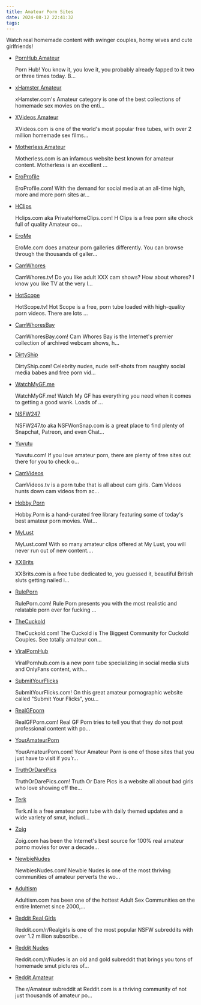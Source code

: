 ```yaml
---
title: Amateur Porn Sites
date: 2024-08-12 22:41:32
tags:
---
```

Watch real homemade content with swinger couples, horny wives and cute girlfriends!

<ul><li data-site-id="1967"><a class="link-analytics link-icon-base icon icon158" href="https://www.pornhub.com/video?c=3&amp;p=homemade&amp;o=mv&amp;t=t" target="_blank" rel="nofollow noopener" data-category="Amateur Porn Sites" data-category-link="https://www.pornhub.com/video?c=3&amp;p=homemade&amp;o=mv&amp;t=t" data-visit-site-id="1967">PornHub Amateur</a><a class="review" href="https://theporndude.com/1967/pornhubamateur" target="_blank" rel="noopener" aria-label="Review button" data-visit-site-id="1967"></a><p class="desc">Porn Hub! You know it, you love it, you probably already fapped to it two or three times today. B...</p></li><li data-site-id="1968"><a class="link-analytics link-icon-base icon icon49" href="https://xhamster.com/categories/homemade/best" target="_blank" rel="nofollow noopener" data-category="Amateur Porn Sites" data-category-link="https://xhamster.com/categories/homemade/best" data-visit-site-id="1968">xHamster Amateur</a><a class="review" href="https://theporndude.com/1968/xhamsteramateur" target="_blank" rel="noopener" aria-label="Review button" data-visit-site-id="1968"></a><p class="desc">xHamster.com's Amateur category is one of the best collections of homemade sex movies on the enti...</p></li><li data-site-id="5187"><a class="link-analytics link-icon-base icon icon437" href="https://www.xvideos.com/?k=amateur" target="_blank" rel="nofollow noopener" data-category="Amateur Porn Sites" data-category-link="https://www.xvideos.com/?k=amateur" data-visit-site-id="5187">XVideos Amateur</a><a class="review" href="https://theporndude.com/5187/xvideosamateur" target="_blank" rel="noopener" aria-label="Review button" data-visit-site-id="5187"></a><p class="desc">XVideos.com is one of the world's most popular free tubes, with over 2 million homemade sex films...</p></li><li data-site-id="1434"><a class="link-analytics link-icon-base icon icon157" href="https://motherless.com/l/amateur" target="_blank" rel="nofollow noopener" data-category="Amateur Porn Sites" data-category-link="https://motherless.com/l/amateur" data-visit-site-id="1434">Motherless Amateur</a><a class="review" href="https://theporndude.com/1434/motherlessamateur" target="_blank" rel="noopener" aria-label="Review button" data-visit-site-id="1434"></a><p class="desc">Motherless.com is an infamous website best known for amateur content. Motherless is an excellent ...</p></li><li data-site-id="3410"><a class="link-analytics link-icon-base icon icon284" href="https://www.eroprofile.com/" target="_blank" rel="nofollow noopener" data-category="Amateur Porn Sites" data-category-link="https://www.eroprofile.com/" data-visit-site-id="3410">EroProfile</a><a class="review" href="https://theporndude.com/3410/eroprofile" target="_blank" rel="noopener" aria-label="Review button" data-visit-site-id="3410"></a><p class="desc">EroProfile.com! With the demand for social media at an all-time high, more and more porn sites ar...</p></li><li data-site-id="1044"><a class="link-analytics link-icon-base icon icon29" href="https://theporndude.com/1044/hclips" target="_blank" rel="noopener" data-visit-site-id="1044">HClips</a><a class="review_force" href="https://theporndude.com/1044/hclips" target="_blank" rel="noopener" aria-label="Review button" data-visit-site-id="1044"></a><p class="desc">Hclips.com aka PrivateHomeClips.com! H Clips is a free porn site chock full of quality Amateur co...</p></li><li data-site-id="3451"><a class="link-analytics link-icon-base ctm-icon ctm-icon3451" href="https://theporndude.com/3451/erome" target="_blank" rel="noopener" data-visit-site-id="3451">EroMe</a><a class="review_force" href="https://theporndude.com/3451/erome" target="_blank" rel="noopener" aria-label="Review button" data-visit-site-id="3451"></a><p class="desc">EroMe.com does amateur porn galleries differently. You can browse through the thousands of galler...</p></li><li data-site-id="1570"><a class="link-analytics link-icon-base ctm-icon ctm-icon1570" href="https://theporndude.com/1570/camwhores" target="_blank" rel="noopener" data-visit-site-id="1570">CamWhores</a><a class="review_force" href="https://theporndude.com/1570/camwhores" target="_blank" rel="noopener" aria-label="Review button" data-visit-site-id="1570"></a><p class="desc">CamWhores.tv! Do you like adult XXX cam shows? How about whores? I know you like TV at the very l...</p></li><li data-site-id="1818"><a class="link-analytics link-icon-base ctm-icon ctm-icon1818" href="https://theporndude.com/1818/hotscope" target="_blank" rel="noopener" data-visit-site-id="1818">HotScope</a><a class="review_force" href="https://theporndude.com/1818/hotscope" target="_blank" rel="noopener" aria-label="Review button" data-visit-site-id="1818"></a><p class="desc">HotScope.tv! Hot Scope is a free, porn tube loaded with high-quality porn videos. There are lots ...</p></li><li data-site-id="1996"><a class="link-analytics link-icon-base icon icon241" href="https://theporndude.com/1996/camwhoresbay" target="_blank" rel="noopener" data-visit-site-id="1996">CamWhoresBay</a><a class="review_force" href="https://theporndude.com/1996/camwhoresbay" target="_blank" rel="noopener" aria-label="Review button" data-visit-site-id="1996"></a><p class="desc">CamWhoresBay.com! Cam Whores Bay is the Internet's premier collection of archived webcam shows, h...</p></li><li data-site-id="3997"><a class="link-analytics link-icon-base ctm-icon ctm-icon3997" href="https://theporndude.com/3997/dirtyship" target="_blank" rel="noopener" data-visit-site-id="3997">DirtyShip</a><a class="review_force" href="https://theporndude.com/3997/dirtyship" target="_blank" rel="noopener" aria-label="Review button" data-visit-site-id="3997"></a><p class="desc">DirtyShip.com! Celebrity nudes, nude self-shots from naughty social media babes and free porn vid...</p></li><li data-site-id="1338"><a class="link-analytics link-icon-base ctm-icon ctm-icon1338" href="https://theporndude.com/1338/watchmygfme" target="_blank" rel="noopener" data-visit-site-id="1338">WatchMyGF.me</a><a class="review_force" href="https://theporndude.com/1338/watchmygfme" target="_blank" rel="noopener" aria-label="Review button" data-visit-site-id="1338"></a><p class="desc">WatchMyGF.me! Watch My GF has everything you need when it comes to getting a good wank. Loads of ...</p></li><li data-site-id="2850"><a class="link-analytics link-icon-base ctm-icon ctm-icon2850" href="https://theporndude.com/2850/nsfwonsnap" target="_blank" rel="noopener" data-visit-site-id="2850">NSFW247</a><a class="review_force" href="https://theporndude.com/2850/nsfwonsnap" target="_blank" rel="noopener" aria-label="Review button" data-visit-site-id="2850"></a><p class="desc">NSFW247.to aka NSFWonSnap.com is a great place to find plenty of Snapchat, Patreon, and even Chat...</p></li><li data-site-id="181"><a class="link-analytics link-icon-base ctm-icon ctm-icon181" href="https://theporndude.com/181/yuvutu" target="_blank" rel="noopener" data-visit-site-id="181">Yuvutu</a><a class="review_force" href="https://theporndude.com/181/yuvutu" target="_blank" rel="noopener" aria-label="Review button" data-visit-site-id="181"></a><p class="desc">Yuvutu.com! If you love amateur porn, there are plenty of free sites out there for you to check o...</p></li><li data-site-id="2650"><a class="link-analytics link-icon-base ctm-icon ctm-icon2650" href="https://theporndude.com/2650/camvideos" target="_blank" rel="noopener" data-visit-site-id="2650">CamVideos</a><a class="review_force" href="https://theporndude.com/2650/camvideos" target="_blank" rel="noopener" aria-label="Review button" data-visit-site-id="2650"></a><p class="desc">CamVideos.tv is a porn tube that is all about cam girls. Cam Videos hunts down cam videos from ac...</p></li><li data-site-id="6149"><a class="link-analytics link-icon-base en-ctm-icon en-ctm-icon6149" href="https://theporndude.com/6149/hobbyporn" target="_blank" rel="noopener" data-visit-site-id="6149">Hobby Porn</a><a class="review_force" href="https://theporndude.com/6149/hobbyporn" target="_blank" rel="noopener" aria-label="Review button" data-visit-site-id="6149"></a><p class="desc">Hobby.Porn is a hand-curated free library featuring some of today's best amateur porn movies. Wat...</p></li><li data-site-id="1085"><a class="link-analytics link-icon-base ctm-icon ctm-icon1085" href="https://theporndude.com/1085/mylust" target="_blank" rel="noopener" data-visit-site-id="1085">MyLust</a><a class="review_force" href="https://theporndude.com/1085/mylust" target="_blank" rel="noopener" aria-label="Review button" data-visit-site-id="1085"></a><p class="desc">MyLust.com! With so many amateur clips offered at My Lust, you will never run out of new content....</p></li><li data-site-id="5219"><a class="link-analytics link-icon-base ctm-icon ctm-icon5219" href="https://theporndude.com/5219/xxbrits" target="_blank" rel="noopener" data-visit-site-id="5219">XXBrits</a><a class="review_force" href="https://theporndude.com/5219/xxbrits" target="_blank" rel="noopener" aria-label="Review button" data-visit-site-id="5219"></a><p class="desc">XXBrits.com is a free tube dedicated to, you guessed it, beautiful British sluts getting nailed i...</p></li><li data-site-id="171"><a class="link-analytics link-icon-base ctm-icon ctm-icon171" href="https://theporndude.com/171/ruleporn" target="_blank" rel="noopener" data-visit-site-id="171">RulePorn</a><a class="review_force" href="https://theporndude.com/171/ruleporn" target="_blank" rel="noopener" aria-label="Review button" data-visit-site-id="171"></a><p class="desc">RulePorn.com! Rule Porn presents you with the most realistic and relatable porn ever for fucking ...</p></li><li data-site-id="3759"><a class="link-analytics link-icon-base icon icon378" href="https://theporndude.com/3759/thecuckold" target="_blank" rel="noopener" data-visit-site-id="3759">TheCuckold</a><a class="review_force" href="https://theporndude.com/3759/thecuckold" target="_blank" rel="noopener" aria-label="Review button" data-visit-site-id="3759"></a><p class="desc">TheCuckold.com! The Cuckold is The Biggest Community for Cuckold Couples. See totally amateur con...</p></li><li data-site-id="10418"><a class="link-analytics link-icon-base en-ctm-icon en-ctm-icon10418" href="https://theporndude.com/10418/viralpornhub" target="_blank" rel="noopener" data-visit-site-id="10418">ViralPornHub</a><a class="review_force" href="https://theporndude.com/10418/viralpornhub" target="_blank" rel="noopener" aria-label="Review button" data-visit-site-id="10418"></a><p class="desc">ViralPornhub.com is a new porn tube specializing in social media sluts and OnlyFans content, with...</p></li><li data-site-id="180"><a class="link-analytics link-icon-base ctm-icon ctm-icon180" href="https://theporndude.com/180/submityourflicks" target="_blank" rel="noopener" data-visit-site-id="180">SubmitYourFlicks</a><a class="review_force" href="https://theporndude.com/180/submityourflicks" target="_blank" rel="noopener" aria-label="Review button" data-visit-site-id="180"></a><p class="desc">SubmitYourFlicks.com! On this great amateur pornographic website called "Submit Your Flicks", you...</p></li><li data-site-id="721"><a class="link-analytics link-icon-base icon icon246" href="https://theporndude.com/721/realgfporn" target="_blank" rel="noopener" data-visit-site-id="721">RealGFporn</a><a class="review_force" href="https://theporndude.com/721/realgfporn" target="_blank" rel="noopener" aria-label="Review button" data-visit-site-id="721"></a><p class="desc">RealGFPorn.com! Real GF Porn tries to tell you that they do not post professional content with po...</p></li><li data-site-id="161"><a class="link-analytics link-icon-base ctm-icon ctm-icon161" href="https://theporndude.com/161/youramateurporn" target="_blank" rel="noopener" data-visit-site-id="161">YourAmateurPorn</a><a class="review_force" href="https://theporndude.com/161/youramateurporn" target="_blank" rel="noopener" aria-label="Review button" data-visit-site-id="161"></a><p class="desc">YourAmateurPorn.com! Your Amateur Porn is one of those sites that you just have to visit if you’r...</p></li><li data-site-id="1766"><a class="link-analytics link-icon-base ctm-icon ctm-icon1766" href="https://theporndude.com/1766/truthordarepics" target="_blank" rel="noopener" data-visit-site-id="1766">TruthOrDarePics</a><a class="review_force" href="https://theporndude.com/1766/truthordarepics" target="_blank" rel="noopener" aria-label="Review button" data-visit-site-id="1766"></a><p class="desc">TruthOrDarePics.com! Truth Or Dare Pics is a website all about bad girls who love showing off the...</p></li><li data-site-id="8874"><a class="link-analytics link-icon-base en-ctm-icon en-ctm-icon8874" href="https://theporndude.com/8874/terk" target="_blank" rel="noopener" data-visit-site-id="8874">Terk</a><a class="review_force" href="https://theporndude.com/8874/terk" target="_blank" rel="noopener" aria-label="Review button" data-visit-site-id="8874"></a><p class="desc">Terk.nl is a free amateur porn tube with daily themed updates and a wide variety of smut, includi...</p></li><li data-site-id="739"><a class="link-analytics link-icon-base ctm-icon ctm-icon739" href="https://theporndude.com/739/zoig" target="_blank" rel="noopener" data-visit-site-id="739">Zoig</a><a class="review_force" href="https://theporndude.com/739/zoig" target="_blank" rel="noopener" aria-label="Review button" data-visit-site-id="739"></a><p class="desc">Zoig.com has been the Internet's best source for 100% real amateur porno movies for over a decade...</p></li><li data-site-id="1829"><a class="link-analytics link-icon-base ctm-icon ctm-icon1829" href="https://theporndude.com/1829/newbienudes" target="_blank" rel="noopener" data-visit-site-id="1829">NewbieNudes</a><a class="review_force" href="https://theporndude.com/1829/newbienudes" target="_blank" rel="noopener" aria-label="Review button" data-visit-site-id="1829"></a><p class="desc">NewbiesNudes.com! Newbie Nudes is one of the most thriving communities of amateur perverts the wo...</p></li><li data-site-id="3128"><a class="link-analytics link-icon-base ctm-icon ctm-icon3128" href="https://theporndude.com/3128/adultism" target="_blank" rel="noopener" data-visit-site-id="3128">Adultism</a><a class="review_force" href="https://theporndude.com/3128/adultism" target="_blank" rel="noopener" aria-label="Review button" data-visit-site-id="3128"></a><p class="desc">Adultism.com has been one of the hottest Adult Sex Communities on the entire Internet since 2000,...</p></li><li data-site-id="154"><a class="link-analytics link-icon-base icon icon1" href="https://theporndude.com/154/realgirls" target="_blank" rel="noopener" data-visit-site-id="154">Reddit Real Girls</a><a class="review_force" href="https://theporndude.com/154/realgirls" target="_blank" rel="noopener" aria-label="Review button" data-visit-site-id="154"></a><p class="desc">Reddit.com/r/Realgirls is one of the most popular NSFW subreddits with over 1.2 million subscribe...</p></li><li data-site-id="4533"><a class="link-analytics link-icon-base icon icon1" href="https://theporndude.com/4533/nudes" target="_blank" rel="noopener" data-visit-site-id="4533">Reddit Nudes</a><a class="review_force" href="https://theporndude.com/4533/nudes" target="_blank" rel="noopener" aria-label="Review button" data-visit-site-id="4533"></a><p class="desc">Reddit.com/r/Nudes is an old and gold subreddit that brings you tons of homemade smut pictures of...</p></li><li data-site-id="150"><a class="link-analytics link-icon-base icon icon1" href="https://theporndude.com/150/amateur" target="_blank" rel="noopener" data-visit-site-id="150">Reddit Amateur</a><a class="review_force" href="https://theporndude.com/150/amateur" target="_blank" rel="noopener" aria-label="Review button" data-visit-site-id="150"></a><p class="desc">The r/Amateur subreddit at Reddit.com is a thriving community of not just thousands of amateur po...</p></li></ul>